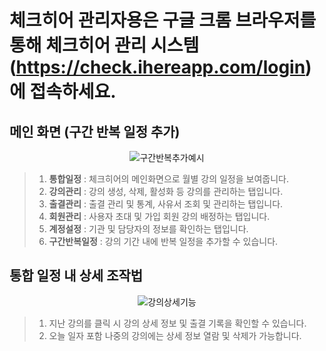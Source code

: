 # 체크히어 관리자용은 구글 크롬 브라우저를 통해 체크히어 관리 시스템 (https://check.ihereapp.com/login) 에 접속하세요.

## 메인 화면 (구간 반복 일정 추가)

<p align = "center">
<img alt="구간반복추가예시" src="https://github.com/user-attachments/assets/9d936ba6-defb-45a7-8ae7-fee36b17e594">
<p/>


>1. **통합일정** : 체크히어의 메인화면으로 월별 강의 일정을 보여줍니다.
>2. **강의관리** : 강의 생성, 삭제, 활성화 등 강의를 관리하는 탭입니다.
>3. **출결관리** : 출결 관리 및 통계, 사유서 조회 및 관리하는 탭입니다.
>4. **회원관리** : 사용자 초대 및 가입 회원 강의 배정하는 탭입니다.
>5. **계정설정** : 기관 및 담당자의 정보를 확인하는 탭입니다.
>6. **구간반복일정** : 강의 기간 내에 반복 일정을 추가할 수 있습니다.

## 통합 일정 내 상세 조작법

<p align = "center">
<img alt="강의상세기능" src="https://github.com/user-attachments/assets/53f36588-fc05-4795-a35b-04d411361439">
<p/>

>1. 지난 강의를 클릭 시 강의 상세 정보 및 출결 기록을 확인할 수 있습니다.
>2. 오늘 일자 포함 나중의 강의에는 상세 정보 열람 및 삭제가 가능합니다.

